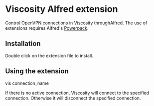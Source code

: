 Viscosity Alfred extension
============

Control OpenVPN connections in [Viscosity](http://www.thesparklabs.com/viscosity/) through[Alfred](http://alfredapp.com/). The use of extensions requires Alfred's [Powerpack](http://www.alfredapp.com/powerpack/).

Installation
----------------

Double click on the extension file to install.

Using the extension
----------------

vis connection_name

If there is no active connection, Viscosity will connect to the specified connection. Otherwise it will disconnect the specified connection.